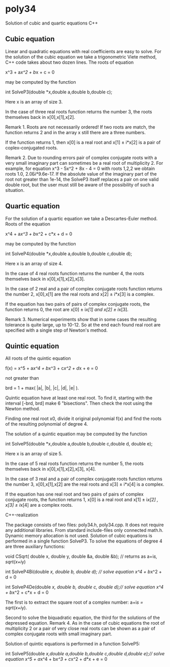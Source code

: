 # poly34
Solution of cubic and quartic equations C++

Cubic equation
--------------
Linear and quadratic equations with real coefficients are easy to solve. For the solution of the cubic equation we take a trigonometric Viete method, C++ code takes about two dozen lines. The roots of equation

x^3 + a*x^2 + b*x + c = 0

may be computed by the function

int   SolveP3(double *x,double a,double b,double c);

Here x is an array of size 3.

In the case of three real roots function returns the number 3, the roots themselves back in x[0],x[1],x[2].

Remark 1. Roots are not necessarily ordered!
If two roots are match, the function returns 2 and in the array x still there are a three numbers.

If the function returns 1, then x[0] is a real root and x[1] ± i*x[2] is a pair of coplex-conjugated roots.

Remark 2. Due to rounding errors pair of complex conjugate roots with a very small imaginary part can sometimes be a real root of multiplicity 2. For example, for equation x^3 - 5x^2 + 8x - 4 = 0 with roots 1,2,2 we obtain roots     1.0, 2.0Бi*9.6e-17. If the absolute value of the imaginary part of the root not greater than 1e-14, the SolveP3 itself replaces a pair on one valid double root, but the user must still be aware of the possibility of such a situation.

Quartic equation
----------------

For the solution of a quartic equation we take a Descartes-Euler method. Roots of the equation

x^4 + a*x^3 + b*x^2 + c*x + d = 0

may be computed by the function

int   SolveP4(double *x,double a,double b,double c,double d);

Here x is an array of size 4.

In the case of 4 real roots function returns the number 4, the roots themselves back in x[0],x[1],x[2],x[3].

In the case of 2 real and a pair of complex conjugate roots function returns the number 2, x[0],x[1] are the real roots and x[2] ± i*x[3] is a complex.

If the equation has two pairs of pairs of complex conjugate roots, the function returns 0, the root are x[0] ± i*x[1] and x[2] ± i*x[3].

Remark 3. Numerical experiments show that in some cases the resulting tolerance is quite large, up to 10-12. So at the end each found real root are specified with a single step of Newton's method.

Quintic equation
-----------------
All roots of the quintic equation

f(x) = x^5 + a*x^4 + b*x^3 + c*x^2 + d*x + e = 0

not greater than

brd = 1 + max( |a|, |b|, |c|, |d|, |e| ).

Quintic equation have at least one real root. To find it, starting with the interval [-brd, brd] make 6 "bisections". Then check the root using the Newton method.

Finding one real root x0, divide it original polynomial f(x) and find the roots of the resulting polynomial of degree 4.

The solution of a quintic equation may be computed by the function

int   SolveP5(double *x,double a,double b,double c,double d, double e);

Here x is an array of size 5.

In the case of 5 real roots function returns the number 5, the roots themselves back in x[0],x[1],x[2],x[3], x[4].

In the case of 3 real and a pair of complex conjugate roots function returns the number 3, x[0],x[1],x[2] are the real roots and x[3] ± i*x[4] is a complex.

If the equation has one real root and two pairs of pairs of complex conjugate roots, the function returns 1, x[0] is a real root and x[1] ± i*x[2] , x[3] ± i*x[4] are a complex roots.

C++-realization

The package consists of two files: poly34.h, poly34.cpp. It does not require any additional libraries. From standard include-files only connected math.h. Dynamic memory allocation is not used.
Solution of cubic equations is performed in a single function SolveP3. To solve the equations of degree 4 are three auxiliary functions:

void  CSqrt( double x, double y, double &a, double &b);  // returns as a+i*s,  sqrt(x+i*y)

int   SolveP4Bi(double *x, double b, double d);	         // solve equation x^4 + b*x^2 + d = 0

int   SolveP4De(double *x, double b, double c, double d);// solve equation x^4 + b*x^2 + c*x + d = 0

The first is to extract the square root of a complex number: a+i*s = sqrt(x+i*y).

Second to solve the biquadratic equation, the third for the solutions of the depressed equation.
Remark 4. As in the case of cubic equations the root of multiplicity 2 or a pair of very close real roots can be shown as a pair of complex conjugate roots with small imaginary part.

Solution of quintic equations is performed in a function SolveP5:

int   SolveP5(double *x,double a,double b,double c,double d,double e);// solve equation x^5 + a*x^4 + b*x^3 + c*x^2 + d*x + e = 0
